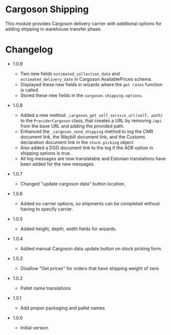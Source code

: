 Cargoson Shipping
=================

This module provides Cargoson delivery carrier with additional
options for adding shipping in warehouse transfer phase.


Changelog
=========

- 1.0.9
    - Two new fields `estimated_collection_date` and `estimated_delivery_date` in Cargoson AvailablePrices schema.
    - Displayed these new fields in wizards where the `get rates` function is called.
    - Stored these new fields in the `cargoson.shipping.options`.
- 1.0.8
    - Added a new method `_cargoson_get_self_service_url(self, path)` to the `ProviderCargoson` class, that creates a URL by  removing `/api` from the base URL and adding the provided path.
    - Enhanced the `_cargoson_send_shipping` method to log the CMR document link, the Waybill document link, and the Customs declaration document link in the `stock.picking` object.
    - Also added a DGD document link to the log if the ADR option in shipping options is true.
    - All log messages are now translatable and Estonian translations have been added for the new messages.

- 1.0.7
    - Changed "update cargoson data" button location.
- 1.0.6
    - Added no carrier options, so shipments can be completed without having to specify carrier.
- 1.0.5
    - Added height, depth, width fields for wizards.
- 1.0.4
    - Added manual Cargoson data update button on stock picking form.
- 1.0.3
    - Disallow "Get prices" for orders that have shipping weight of zero
- 1.0.2
    - Pallet name translations
- 1.0.1
    - Add proper packaging and pallet names
- 1.0.0
    - Initial version
